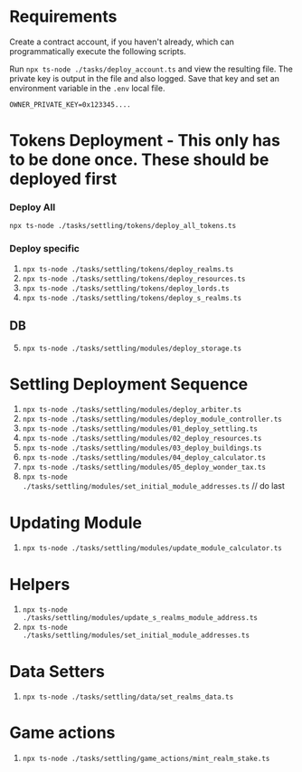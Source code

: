 # Requirements

Create a contract account, if you haven't already, which can programmatically execute the following scripts.

Run `npx ts-node ./tasks/deploy_account.ts` and view the resulting file. The private key is output in the file and also logged. Save that key and set an environment variable in the `.env` local file.

`OWNER_PRIVATE_KEY=0x123345....`

# Tokens Deployment - This only has to be done once. These should be deployed first

### Deploy All
`npx ts-node ./tasks/settling/tokens/deploy_all_tokens.ts`

### Deploy specific
1. `npx ts-node ./tasks/settling/tokens/deploy_realms.ts`
2. `npx ts-node ./tasks/settling/tokens/deploy_resources.ts`
3. `npx ts-node ./tasks/settling/tokens/deploy_lords.ts`
4. `npx ts-node ./tasks/settling/tokens/deploy_s_realms.ts`

## DB
5. `npx ts-node ./tasks/settling/modules/deploy_storage.ts`

# Settling Deployment Sequence
1. `npx ts-node ./tasks/settling/modules/deploy_arbiter.ts`
2. `npx ts-node ./tasks/settling/modules/deploy_module_controller.ts`
3. `npx ts-node ./tasks/settling/modules/01_deploy_settling.ts`
4. `npx ts-node ./tasks/settling/modules/02_deploy_resources.ts`
5. `npx ts-node ./tasks/settling/modules/03_deploy_buildings.ts`
6. `npx ts-node ./tasks/settling/modules/04_deploy_calculator.ts`
6. `npx ts-node ./tasks/settling/modules/05_deploy_wonder_tax.ts`
7. `npx ts-node ./tasks/settling/modules/set_initial_module_addresses.ts` // do last

# Updating Module

1. `npx ts-node ./tasks/settling/modules/update_module_calculator.ts`

# Helpers

1. `npx ts-node ./tasks/settling/modules/update_s_realms_module_address.ts`
1. `npx ts-node ./tasks/settling/modules/set_initial_module_addresses.ts`

# Data Setters

1. `npx ts-node ./tasks/settling/data/set_realms_data.ts`

# Game actions

1. `npx ts-node ./tasks/settling/game_actions/mint_realm_stake.ts`
